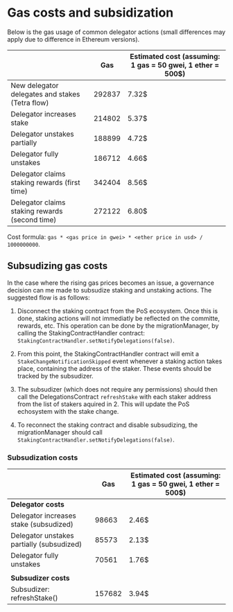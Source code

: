 # Gas costs and subsidization

Below is the gas usage of common delegator actions (small differences may apply due to difference in Ethereum versions).

|                                                 | Gas    | Estimated cost (assuming: 1 gas = 50 gwei, 1 ether = 500$) |
|-------------------------------------------------|--------|------------------------------------------------------------|
| New delegator delegates and stakes (Tetra flow) | 292837 | 7.32$                                                      |
| Delegator increases stake                       | 214802 | 5.37$                                                      |
| Delegator unstakes partially                    | 188899 | 4.72$                                                      |
| Delegator fully unstakes                        | 186712 | 4.66$                                                      |
| Delegator claims staking rewards (first time)   | 342404 | 8.56$                                                      |
| Delegator claims staking rewards (second time)  | 272122 | 6.80$                                                      |

Cost formula: `gas * <gas price in gwei> * <ether price in usd> / 1000000000`.

## Subsudizing gas costs

In the case where the rising gas prices becomes an issue, a governance decision can me made to subsudize staking and unstaking actions.
The suggested flow is as follows:

1. Disconnect the staking contract from the PoS ecosystem. Once this is done, staking actions will not immediatly be reflected on the committe, rewards, etc.
  This operation can be done by the migrationManager, by calling the StakingContractHandler contract: `StakingContractHandler.setNotifyDelegations(false)`.
  
2. From this point, the StakingContractHandler contract will emit a `StakeChangeNotificationSkipped` event whenever a staking action takes place, containing the address of the staker. These events should be tracked by the subsudizer.

3. The subsudizer (which does not require any permissions) should then call the DelegationsContract `refreshStake` with each staker address from the list of stakers aquired in 2. This will update the PoS echosystem with the stake change.

4. To reconnect the staking contract and disable subsudizing, the migrationManager should call `StakingContractHandler.setNotifyDelegations(false)`.

### Subsudization costs

|                                                 | Gas    | Estimated cost (assuming: 1 gas = 50 gwei, 1 ether = 500$) |
|-------------------------------------------------|--------|------------------------------------------------------------|
| **Delegator costs**                             |        |                                                            |
| Delegator increases stake (subsudized)          | 98663  | 2.46$                                                      |
| Delegator unstakes partially (subsudized)       | 85573  | 2.13$                                                      |
| Delegator fully unstakes                        | 70561  | 1.76$                                                      |
|                                                 |        |                                                            |
| **Subsudizer costs**                            |        |                                                            |
| Subsudizer: refreshStake()                      | 157682 | 3.94$                                                      |
  
